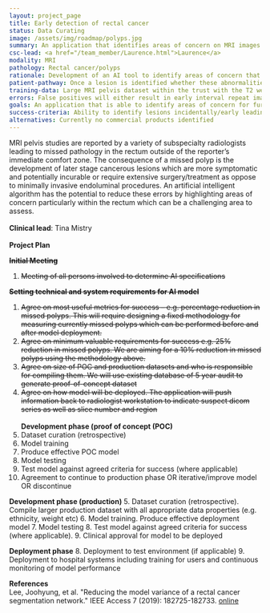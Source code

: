 ```yaml
---
layout: project_page
title: Early detection of rectal cancer
status: Data Curating
image: /assets/img/roadmap/polyps.jpg
summary: An application that identifies areas of concern on MRI images for the detection of rectal cancers/polyps
csc-lead: <a href="/team_member/Laurence.html">Laurence</a>
modality: MRI
pathology: Rectal cancer/polyps
rationale: Development of an AI tool to identify areas of concern that may indicate early development of cancer and polyps in rectal MRI images
patient-pathway: Once a lesion is identified whether these abnormalities are cancerous or polyps the ultimate treatment for this is removal which is curable if performed early.
training-data: Large MRI pelvis dataset within the trust with the T2 weighted axial and diffusion performed in most cases. This will give a high yield of normal. Rectal cancer datasets also collected via a recent audit.
errors: False positives will either result in early interval repeat imaging or proctoscopy performed by surgeons in clinic/endoscopy. False negative may result in cancers being detected at a later stage.
goals: An application that is able to identify areas of concern for further analysis by radiologists
success-criteria: Ability to identify lesions incidentally/early leading to improved outcomes for patients, early detection leads to stopping/reducing the development of malignancy which can be fatal when diagnosed at a late stage. 
alternatives: Currently no commercial products identified
---
```

MRI pelvis studies are reported by a variety of subspecialty radiologists leading to missed pathology in the rectum outside of the reporter’s immediate comfort zone. The consequence of a missed polyp is the development of later stage cancerous lesions which are more symptomatic and potentially incurable or require extensive surgery/treatment as oppose to minimally invasive endoluminal procedures. An artificial intelligent algorithm has the potential to reduce these errors by highlighting areas of concern particularly within the rectum which can be a challenging area to assess.
<br>
<br>
<b>Clinical lead</b>: Tina Mistry <br>
<br>
**Project Plan**


<strike><b>Initial Meeting<br></b>
   1. Meeting of all persons involved to determine AI specifications <br>

**Setting technical and system requirements for AI model**<br>
   1. Agree on most useful metrics for success – e.g. percentage reduction in missed polyps. This will require designing a fixed methodology for measuring currently missed polyps which can be performed before and after model deployment.<br>
   2. Agree on minimum valuable requirements for success e.g. 25% reduction in missed polyps. We are aiming for a 10% reduction in missed polyps using the methodology above.<br>
   3. Agree on size of POC and production datasets and who is responsible for compiling them. We will use existing database of 5 year audit to generate proof-of-concept dataset <br>
   4. Agree on how model will be deployed. The application will push information back to radiologist workstation to indicate suspect dicom series as well as slice number and region <br>
</strike> <br>
**Development phase (proof of concept (POC)**
   1. Dataset curation (retrospective)
   2. Model training 
   3. Produce effective POC model
   4. Model testing
   5. Test model against agreed criteria for success (where applicable)
   6. Agreement to continue to production phase OR iterative/improve model OR discontinue

**Development phase (production)**
5. Dataset curation (retrospective). Compile larger production dataset with all appropriate data properties (e.g. ethnicity, weight etc)
6. Model training. Produce effective deployment model
7. Model testing 
8. Test model against agreed criteria for success (where applicable). 
9. Clinical approval for model to be deployed

**Deployment phase**
8. Deployment to test environment (if applicable)
9. Deployment to hospital systems including training for users and continuous monitoring of model performance

<b>References</b><br>
   Lee, Joohyung, et al. "Reducing the model variance of a rectal cancer segmentation network." IEEE Access 7 (2019): 182725-182733. [online](https://arxiv.org/pdf/1901.07213.pdf)